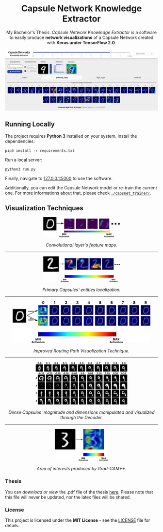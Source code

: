 <h1 align="center">Capsule Network Knowledge Extractor</h1>

<p align="center">My Bachelor's Thesis. <i>Capsule Network Knowledge Extractor</i> is a software to easily produce <b>network visualizations</b> of a Capsule Network created with <b>Keras under TensorFlow 2.0</b>.</p>

<img src="./thesis/img/cnke_overview.png">

## Running Locally
The project requires **Python 3** installed on your system. Install the dependencies:
```
pip3 install -r requirements.txt
```

Run a local server:
```
python3 run.py
```

Finally, navigate to [127.0.0.1:5000](https://127.0.0.1:5000) to use the software.

Additionally, you can edit the Capsule Network model or re-train the current one. For more informations about that, please check [`./capsnet_trainer/`](capsnet_trainer).

## Visualization Techniques

<p align="center">
    <img src="./thesis/img/visualization_conv.png" width="50%">
    <p align="center"><i>Convolutional layer's feature maps.</i></p>
</p>

<hr>

<p align="center">
    <img src="./thesis/img/visualization_pcaps.png" width="50%">
    <p align="center"><i>Primary Capsules' entities localization.</i></p>
</p>

<hr>

<p align="center">
    <img src="./thesis/img/visualization_dcaps_square.png" width="90%">
    <p align="center"><i>Improved Routing Path Visualization Technique.</i></p>
</p>

<hr>

<p align="center">
    <img src="./thesis/img/visualization_decoder_1.png" width="60%">
    <img src="./thesis/img/visualization_decoder_2.png" width="60%">
    <p align="center"><i>Dense Capsules' magnitude and dimensions manipulated and visualized through the Decoder.</i></p>
</p>

<hr>

<p align="center">
    <img src="./thesis/img/visualization_gradcam.png" width="35%">
    <p align="center"><i>Area of interests produced by Grad-CAM++.</i></p>
</p>

### Thesis
You can *download or view* the .pdf file of the thesis [here](./thesis/CNKE_Thesis.pdf). Please note that this file will never be updated, nor the latex files will be shared.

### License
This project is licensed under the **MIT License** - see the [LICENSE](LICENSE) file for details.
